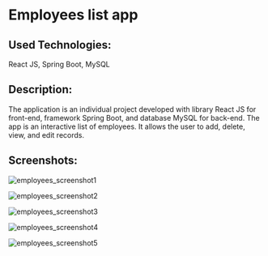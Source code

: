 # Employees list app

## Used Technologies:
React JS, Spring Boot, MySQL

## Description:
The application is an individual project developed with library React JS for front-end, framework Spring Boot, and database MySQL for back-end. The app is an interactive list of employees. It allows the user to add, delete, view, and edit records.

## Screenshots:
![employees_screenshot1](https://github.com/evgeniya-zhukova/Employees_list_app/blob/main/Screenshots/ReactJS1MySQL.png)

![employees_screenshot2](https://github.com/evgeniya-zhukova/Employees_list_app/blob/main/Screenshots/ReactJS2.png)

![employees_screenshot3](https://github.com/evgeniya-zhukova/Employees_list_app/blob/main/Screenshots/ReactJS3.png)

![employees_screenshot4](https://github.com/evgeniya-zhukova/Employees_list_app/blob/main/Screenshots/ReactJS4.png)

![employees_screenshot5](https://github.com/evgeniya-zhukova/Employees_list_app/blob/main/Screenshots/ReactJS5.png)
